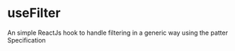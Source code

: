 # useFilter
An simple ReactJs hook to handle filtering in a generic way using the patter Specification